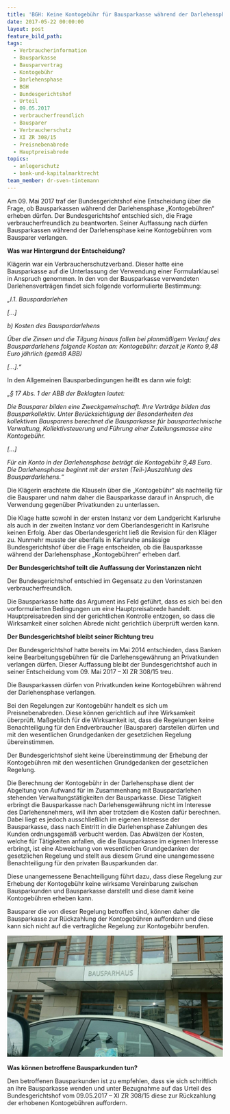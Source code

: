 ```yaml
---
title: 'BGH: Keine Kontogebühr für Bausparkasse während der Darlehensphase'
date: 2017-05-22 00:00:00
layout: post
feature_bild_path:
tags:
  - Verbraucherinformation
  - Bausparkasse
  - Bausparvertrag
  - Kontogebühr
  - Darlehensphase
  - BGH
  - Bundesgerichtshof
  - Urteil
  - 09.05.2017
  - verbraucherfreundlich
  - Bausparer
  - Verbraucherschutz
  - XI ZR 308/15
  - Preisnebenabrede
  - Hauptpreisabrede
topics:
  - anlegerschutz
  - bank-und-kapitalmarktrecht
team_member: dr-sven-tintemann
---
```



Am 09. Mai 2017 traf der Bundesgerichtshof eine Entscheidung &uuml;ber die Frage, ob Bausparkassen w&auml;hrend der Darlehensphase „Kontogeb&uuml;hren“ erheben d&uuml;rfen. Der Bundesgerichtshof entschied sich, die Frage verbraucherfreundlich zu beantworten. Seiner Auffassung nach d&uuml;rfen Bausparkassen w&auml;hrend der Darlehensphase keine Kontogeb&uuml;hren vom Bausparer verlangen.

**Was war Hintergrund der Entscheidung?**

Kl&auml;gerin war ein Verbraucherschutzverband. Dieser hatte eine Bausparkasse auf die Unterlassung der Verwendung einer Formularklausel in Anspruch genommen. In den von der Bausparkasse verwendeten Darlehensvertr&auml;gen findet sich folgende vorformulierte Bestimmung:

*„I.1. Bauspardarlehen*

*[…]*

*b) Kosten des Bauspardarlehens*

*&Uuml;ber die Zinsen und die Tilgung hinaus fallen bei planm&auml;&szlig;igem Verlauf des Bauspardarlehens folgende Kosten an: Kontogeb&uuml;hr: derzeit je Konto 9,48 Euro j&auml;hrlich (gem&auml;&szlig; ABB)*

*[…].“*

In den Allgemeinen Bausparbedingungen hei&szlig;t es dann wie folgt:

*„&sect; 17 Abs. 1 der ABB der Beklagten lautet:*

*Die Bausparer bilden eine Zweckgemeinschaft. Ihre Vertr&auml;ge bilden das Bausparkollektiv. Unter Ber&uuml;cksichtigung der Besonderheiten des kollektiven Bausparens berechnet die Bausparkasse f&uuml;r bauspartechnische Verwaltung, Kollektivsteuerung und F&uuml;hrung einer Zuteilungsmasse eine Kontogeb&uuml;hr.*

*[…]*

*F&uuml;r ein Konto in der Darlehensphase betr&auml;gt die Kontogeb&uuml;hr 9,48 Euro. Die Darlehensphase beginnt mit der ersten (Teil-)Auszahlung des Bauspardarlehens.“*

Die Kl&auml;gerin erachtete die Klauseln &uuml;ber die „Kontogeb&uuml;hr“ als nachteilig f&uuml;r die Bausparer und nahm daher die Bausparkasse darauf in Anspruch, die Verwendung gegen&uuml;ber Privatkunden zu unterlassen.

Die Klage hatte sowohl in der ersten Instanz vor dem Landgericht Karlsruhe als auch in der zweiten Instanz vor dem Oberlandesgericht in Karlsruhe keinen Erfolg. Aber das Oberlandesgericht lie&szlig; die Revision f&uuml;r den Kl&auml;ger zu. Nunmehr musste der ebenfalls in Karlsruhe ans&auml;ssige Bundesgerichtshof &uuml;ber die Frage entscheiden, ob die Bausparkasse w&auml;hrend der Darlehensphase „Kontogeb&uuml;hren“ erheben darf.

**Der Bundesgerichtshof teilt die Auffassung der Vorinstanzen nicht**

Der Bundesgerichtshof entschied im Gegensatz zu den Vorinstanzen verbraucherfreundlich.

Die Bausparkasse hatte das Argument ins Feld gef&uuml;hrt, dass es sich bei den vorformulierten Bedingungen um eine Hauptpreisabrede handelt. Hauptpreisabreden sind der gerichtlichen Kontrolle entzogen, so dass die Wirksamkeit einer solchen Abrede nicht gerichtlich &uuml;berpr&uuml;ft werden kann.

**Der Bundesgerichtshof bleibt seiner Richtung treu**

Der Bundesgerichtshof hatte bereits im Mai 2014 entschieden, dass Banken keine Bearbeitungsgeb&uuml;hren f&uuml;r die Darlehensgew&auml;hrung an Privatkunden verlangen d&uuml;rfen. Dieser Auffassung bleibt der Bundesgerichtshof auch in seiner Entscheidung vom 09. Mai 2017 – XI ZR 308/15 treu.

Die Bausparkassen d&uuml;rfen von Privatkunden keine Kontogeb&uuml;hren w&auml;hrend der Darlehensphase verlangen.

Bei den Regelungen zur Kontogeb&uuml;hr handelt es sich um Preisnebenabreden. Diese k&ouml;nnen gerichtlich auf ihre Wirksamkeit &uuml;berpr&uuml;ft. Ma&szlig;geblich f&uuml;r die Wirksamkeit ist, dass die Regelungen keine Benachteiligung f&uuml;r den Endverbraucher (Bausparer) darstellen d&uuml;rfen und mit den wesentlichen Grundgedanken der gesetzlichen Regelung &uuml;bereinstimmen.

Der Bundesgerichtshof sieht keine &Uuml;bereinstimmung der Erhebung der Kontogeb&uuml;hren mit den wesentlichen Grundgedanken der gesetzlichen Regelung.

Die Berechnung der Kontogeb&uuml;hr in der Darlehensphase dient der Abgeltung von Aufwand f&uuml;r im Zusammenhang mit Bauspardarlehen stehenden Verwaltungst&auml;tigkeiten der Bausparkasse. Diese T&auml;tigkeit erbringt die Bausparkasse nach Darlehensgew&auml;hrung nicht im Interesse des Darlehensnehmers, will ihm aber trotzdem die Kosten daf&uuml;r berechnen. Dabei liegt es jedoch ausschlie&szlig;lich im eigenen Interesse der Bausparkasse, dass nach Eintritt in die Darlehensphase Zahlungen des Kunden ordnungsgem&auml;&szlig; verbucht werden. Das Abw&auml;lzen der Kosten, welche f&uuml;r T&auml;tigkeiten anfallen, die die Bausparkasse im eigenen Interesse erbringt, ist eine Abweichung von wesentlichen Grundgedanken der gesetzlichen Regelung und stellt aus diesem Grund eine unangemessene Benachteiligung f&uuml;r den privaten Bausparkunden dar.

Diese unangemessene Benachteiligung f&uuml;hrt dazu, dass diese Regelung zur Erhebung der Kontogeb&uuml;hr keine wirksame Vereinbarung zwischen Bausparkunden und Bausparkasse darstellt und diese damit keine Kontogeb&uuml;hren erheben kann.

Bausparer die von dieser Regelung betroffen sind, k&ouml;nnen daher die Bausparkasse zur R&uuml;ckzahlung der Kontogeb&uuml;hren auffordern und diese kann sich nicht auf die vertragliche Regelung zur Kontogeb&uuml;hr berufen.

![Bausparhaus - Klingelhöfer Damm 4 - Berlin](/uploads/versions/bausparhaus-berlin-foto-2---x----1280-720x---.JPG)

**Was k&ouml;nnen betroffene Bausparkunden tun?**

Den betroffenen Bausparkunden ist zu empfehlen, dass sie sich schriftlich an ihre Bausparkasse wenden und unter Bezugnahme auf das Urteil des Bundesgerichtshof vom 09.05.2017 – XI ZR 308/15 diese zur R&uuml;ckzahlung der erhobenen Kontogeb&uuml;hren auffordern.